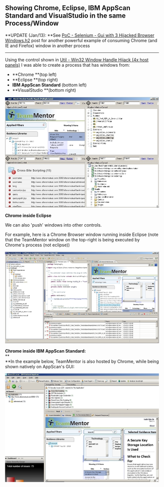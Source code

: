 ##  Showing Chrome, Eclipse, IBM AppScan Standard and VisualStudio in the same Process/Window 

  
**UPDATE (Jan/13): **See [PoC - Selenium - Gui with 3 Hijacked Browser Windows.h2](http://blog.diniscruz.com/2013/01/poc-selenium-gui-with-3-hijacked.html) post for another powerful example of consuming Chrome (and IE and Firefox) window in another process  


* * *

Using the control shown in [Util - Win32 Window Handle Hijack (4x host panels)](http://diniscruz.blogspot.com/2012/11/util-win32-window-handle-hijack-4x-host.html) I was able to create a process that has windows from:

  * **Chrome **(top left)
  * **Eclipse **(top right)
  * **IBM AppScan Standard** (bottom left)
  * **VisualStudio **(bottom right)

  


  


[![](images/CropperCapture_5B7_5D.jpg)](http://2.bp.blogspot.com/-IQacmak7pvU/ULbMcuAb5dI/AAAAAAAAF6A/I8xSUSI0Z1o/s1600/CropperCapture%5B7%5D.jpg)

**Chrome inside Eclipse**

We can also 'push' windows into other controls.

For example, here is a Chrome Browser window running inside Eclipse (note that the TeamMentor window on the top-right is being executed by Chrome's process (not eclipse))

[![](images/CropperCapture_5B8_5D1.jpg)](http://2.bp.blogspot.com/-MAGikiJRP5Y/ULbMququEVI/AAAAAAAAF6I/OrhqHpjk56w/s1600/CropperCapture%5B8%5D.jpg)

**Chrome inside IBM AppScan Standard:**  
**  
**In the example below, TeamMentor is also hosted by Chrome, while being shown natively on AppScan's GUI:

[![](images/CropperCapture_5B9_5D.jpg)](http://3.bp.blogspot.com/-fltqF1w2aLQ/ULbNUe0qFrI/AAAAAAAAF6Q/yr3yaXxLdeQ/s1600/CropperCapture%5B9%5D.jpg)

  

